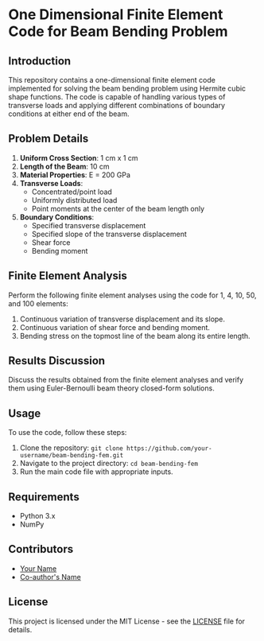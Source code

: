 # One Dimensional Finite Element Code for Beam Bending Problem

## Introduction
This repository contains a one-dimensional finite element code implemented for solving the beam bending problem using Hermite cubic shape functions. The code is capable of handling various types of transverse loads and applying different combinations of boundary conditions at either end of the beam.

## Problem Details
1. **Uniform Cross Section**: 1 cm x 1 cm
2. **Length of the Beam**: 10 cm
3. **Material Properties**: E = 200 GPa
4. **Transverse Loads**: 
    - Concentrated/point load
    - Uniformly distributed load
    - Point moments at the center of the beam length only
5. **Boundary Conditions**:
    - Specified transverse displacement
    - Specified slope of the transverse displacement
    - Shear force
    - Bending moment

## Finite Element Analysis
Perform the following finite element analyses using the code for 1, 4, 10, 50, and 100 elements:
1. Continuous variation of transverse displacement and its slope.
2. Continuous variation of shear force and bending moment.
3. Bending stress on the topmost line of the beam along its entire length.

## Results Discussion
Discuss the results obtained from the finite element analyses and verify them using Euler-Bernoulli beam theory closed-form solutions.

## Usage
To use the code, follow these steps:
1. Clone the repository: `git clone https://github.com/your-username/beam-bending-fem.git`
2. Navigate to the project directory: `cd beam-bending-fem`
3. Run the main code file with appropriate inputs.

## Requirements
- Python 3.x
- NumPy

## Contributors
- [Your Name](https://github.com/ppsingh21)
- [Co-author's Name](https://github.com/co-authors-username)

## License
This project is licensed under the MIT License - see the [LICENSE](LICENSE) file for details.

